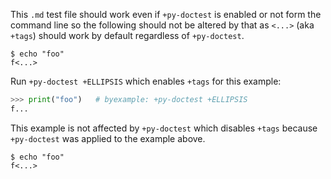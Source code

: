 This `.md` test file should work even if `+py-doctest` is enabled or not
form the command line so the following should not be altered by that
as `<...>` (aka `+tags`) should work by default regardless of
`+py-doctest`.

```shell
$ echo "foo"
f<...>
```

Run `+py-doctest +ELLIPSIS` which enables `+tags` for this example:

```python
>>> print("foo")   # byexample: +py-doctest +ELLIPSIS
f...
```

This example is not affected by `+py-doctest` which disables `+tags`
because `+py-doctest` was applied to the example above.

```shell
$ echo "foo"
f<...>
```


